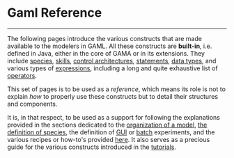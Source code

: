 # Gaml Reference

---

The following pages introduce the various constructs that are made available to the modelers in GAML. All these constructs are **built-in**, i.e. defined in Java, either in the core of GAMA or in its extensions. They include [species](G__BuiltInSpecies), [skills](G__BuiltInSkills), [control architectures](G__BuiltInControlArchitectures), [statements](G__Statements), [data types](G__DataTypes), and various types of [expressions](G__Expressions), including a long and quite exhaustive list of [operators](G__OperatorsAK).

This set of pages is to be used as a _reference_, which means its role is not to explain _how_ to properly use these constructs but to detail their structures and components.

It is, in that respect, to be used as a support for following the explanations provided in the sections dedicated to the [organization of a model](G__OrganizationModel), [the definition of species](G__DefiningSpecies), the definition of [GUI](G__DefiningExperiments) or [batch](G__BatchExperiments) experiments, and the various recipes or  how-to's provided [here](G__Recipes). It also serves as a precious guide for the various constructs introduced in the [tutorials](G__Tutorials).